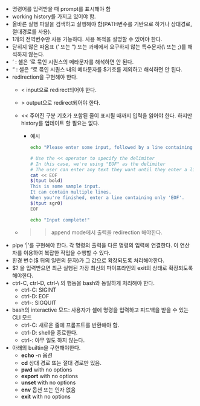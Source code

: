 - 명령어를 입력받을 때 prompt를 표시해야 함
- working history를 가지고 있어야 함.
- 올바른 실행 파일을 검색하고 실행해야 함(PATH변수를 기반으로 하거나 상대경로, 절대경로를 사용).
- 1개의 전역변수만 사용 가능하다. 사용 목적을 설명할 수 있어야 한다.
- 닫히지 않은 따옴표 (’ 또는 “) 또는 과제에서 요구하지 않는 특수문자(\ 또는 ;)를 해석하지 않는다.
- ‘ : 셸은 ‘로 묶인 시퀀스의 메타문자를 해석하면 안 된다.
- “ : 셸은 “로 묶인 시퀀스 내의 메타문자를 $기호를 제외하고 해석하면 안 된다.
- redirection을 구현해야 한다.
    - < input으로 redirect되어야 한다.
    - \> output으로 redirect되어야 한다.
    - << 주어진 구분 기호가 포함된 줄이 표시될 때까지 입력을 읽어야 한다. 하지만 history를 업데이트 할 필요는 없다.
        - 예시
            
            ```bash
            echo "Please enter some input, followed by a line containing only 'EOF':"
            
            # Use the << operator to specify the delimiter
            # In this case, we're using "EOF" as the delimiter
            # The user can enter any text they want until they enter a line containing only "EOF"
            cat << EOF
            $(tput bold)
            This is some sample input.
            It can contain multiple lines.
            When you're finished, enter a line containing only 'EOF'.
            $(tput sgr0)
            EOF
            
            echo "Input complete!"
            ```
            
    - >> append mode에서 출력을 redirection 해야한다.
- pipe ‘|’를 구현해야 한다. 각 명령의 출력을 다른 명령의 입력에 연결한다. 이 연산자를 이용하여 복잡한 작업을 수행할 수 있다.
- 환경 변수($ 뒤의 일련의 문자)가 그 값으로 확장되도록 처리해야한다.
- $? 을 입력받으면 최근 실행된 가장 최신의 파이프라인의 exit의 상태로 확장되도록 해야한다.
- ctrl-C, ctrl-D, ctrl-\ 의 행동을 bash와 동일하게 처리해야 한다.
    - ctrl-C: SIGINT
    - ctrl-D: EOF
    - ctrl-\: SIGQUIT
- bash의 interactive 모드: 사용자가 셸에 명령을 입력하고 피드백을 받을 수 있는 CLI 모드
    - ctrl-C: 새로운 줄에 프롬프트를 반환해야 함.
    - ctrl-D: shell을 종료한다.
    - ctrl-\: 아무 일도 하지 않는다.
- 아래의 builtin을 구현해야한다.
    - **echo** -n 옵션
    - **cd** 상대 경로 또는 절대 경로만 있음.
    - **pwd** with no options
    - **export** with no options
    - **unset** with no options
    - **env** 옵션 또는 인자 없음
    - **exit** with no options
